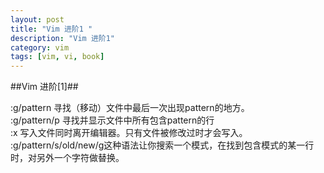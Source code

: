 ```yaml
---
layout: post  
title: "Vim 进阶1 "  
description: "Vim 进阶1"  
category: vim
tags: [vim, vi, book]
---
```

##Vim 进阶[1]##

:g/pattern 寻找（移动）文件中最后一次出现pattern的地方。  
:g/pattern/p 寻找并显示文件中所有包含pattern的行  
:x 写入文件同时离开编辑器。只有文件被修改过时才会写入。  
:g/pattern/s/old/new/g这种语法让你搜索一个模式，在找到包含模式的某一行时，对另外一个字符做替换。